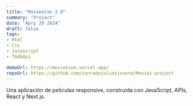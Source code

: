 ```yaml
---
title: "MoviesCon 2.0"    
summary: "Project"
date: "Apry 29 2024"
draft: false
tags:
- Html
- Css
- Javascript
- TmdbApi

demoUrl: https://moviescon.vercel.app/
repoUrl: https://github.com/conradojuliosisnero/Movies-project
---
```


Una aplicación de películas responsive, construida con JavaScript, APIs, React y Next.js.